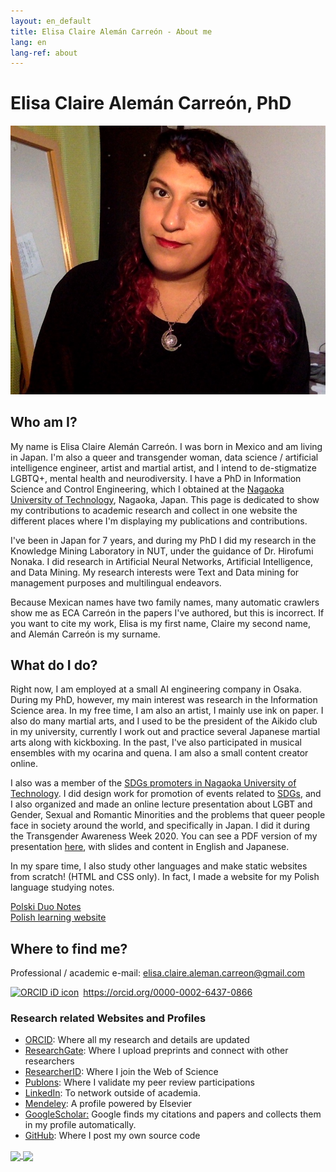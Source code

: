 ```yaml
---
layout: en_default
title: Elisa Claire Alemán Carreón - About me
lang: en
lang-ref: about
---
```



# Elisa Claire Alemán Carreón, PhD

<img id="about_img" src="/assets/about_selfies/2021-08-13 18.27.54-trimmed.jpg" title="Elisa Claire Alemán Carreón" alt="Elisa Claire Alemán Carreón">
	
## Who am I?

My name is Elisa Claire Alemán Carreón. I was born in Mexico and am living in Japan.  I'm also a queer and transgender woman, data science / artificial intelligence engineer, artist and martial artist, and I intend to de-stigmatize LGBTQ+, mental health and neurodiversity. I have a PhD in Information Science and Control Engineering, which I obtained at the [Nagaoka University of Technology](https://www.nagaokaut.ac.jp/e/), Nagaoka, Japan. This page is dedicated to show my contributions to academic research and collect in one website the different places where I'm displaying my publications and contributions.

I've been in Japan for 7 years, and during my PhD I did my research in the Knowledge Mining Laboratory in NUT, under the guidance of Dr. Hirofumi Nonaka. I did research in Artificial Neural Networks, Artificial Intelligence, and Data Mining. My research interests were Text and Data mining for management purposes and multilingual endeavors.

Because Mexican names have two family names, many automatic crawlers show me as ECA Carreón in the papers I've authored, but this is incorrect. If you want to cite my work, Elisa is my first name, Claire my second name, and Alemán Carreón is my surname. 

## What do I do?

Right now, I am employed at a small AI engineering company in Osaka. During my PhD, however, my main interest was research in the Information Science area. In my free time, I am also an artist, I mainly use ink on paper. I also do many martial arts, and I used to be the president of the Aikido club in my university, currently I work out and practice several Japanese martial arts along with kickboxing. In the past, I've also participated in musical ensembles with my ocarina and quena. I am also a small content creator online. 

I also was a member of the [SDGs promoters in Nagaoka University of Technology](https://www.nagaokaut.ac.jp/e/annai/intro/sdg/index.html). I did design work for promotion of events related to [SDGs](https://sdgs.un.org/goals), and I also organized and made an online lecture presentation about LGBT and Gender, Sexual and Romantic Minorities and the problems that queer people face in society around the world, and specifically in Japan. I did it during the Transgender Awareness Week 2020. You can see a PDF version of my presentation [here](/assets/publications/PDFs/2020-11-16_LGBT_presentation.pdf), with slides and content in English and Japanese.

In my spare time, I also study other languages and make static websites from scratch! (HTML and CSS only). In fact, I made a website for my Polish language studying notes.

<div class="nav-buttons">
    <div class="nav-btn-extra"><a href="https://polski-duo-notes.github.io/">Polski Duo Notes <br> Polish learning website</a></div>
</div>


## Where to find me?

Professional / academic e-mail: [elisa.claire.aleman.carreon@gmail.com](mailto:elisa.claire.aleman.carreon@gmail.com)

<div itemscope itemtype="https://schema.org/Person"><a itemprop="sameAs" content="https://orcid.org/0000-0002-6437-0866" href="https://orcid.org/0000-0002-6437-0866" target="orcid.widget" rel="noopener noreferrer" style="vertical-align:top;"><img src="https://orcid.org/sites/default/files/images/orcid_16x16.png" style="width:1em;margin-right:.5em;" title="ORCID iD icon" alt="ORCID iD icon">https://orcid.org/0000-0002-6437-0866</a></div>

### Research related Websites and Profiles

- [ORCID](https://orcid.org/0000-0002-6437-0866): Where all my research and details are updated
- [ResearchGate](https://www.researchgate.net/profile/Elisa_Aleman_Carreon): Where I upload preprints and connect with other researchers
- [ResearcherID](http://www.researcherid.com/rid/O-7561-2018): Where I join the Web of Science
- [Publons](https://publons.com/a/1547646): Where I validate my peer review participations
- [LinkedIn](https://www.linkedin.com/in/elisa-claire-alemán-carreón-6a60b0187): To network outside of academia. 
- [Mendeley](https://www.mendeley.com/profiles/elisa-alemn-carren/): A profile powered by Elsevier
- [GoogleScholar:](https://scholar.google.com/citations?user=LrgnougAAAAJ&sortby=pubdate) Google finds my citations and papers and collects them in my profile automatically.
- [GitHub](https://github.com/elisa-aleman): Where I post my own source code

<p><a href="https://github.com/elisa-aleman">
    <img class="github_img" align="center" src="https://github-readme-stats.vercel.app/api?username=elisa-aleman&show_icons=true&theme=synthwave&hide=issues" />
</a>
<a href="https://github.com/elisa-aleman">
    <img class="github_img" align="center" src="https://github-readme-stats.vercel.app/api/top-langs/?username=elisa-aleman&layout=compact&show_icons=true&theme=synthwave" />
</a></p>
